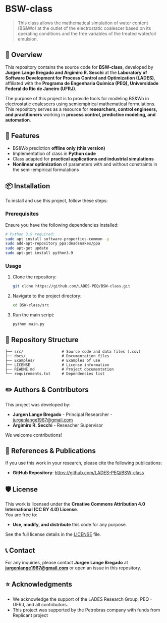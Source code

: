 # BSW-class
> This class allows the mathematical simulation of water content (BS&Wo) at the outlet of the electrostatic coalescer based on its operating conditions and the free variables of the treated water/oil emulsion.

## 📖 Overview
This repository contains the source code for **BSW-class**, developed by **Jurgen Lange Bregado and Argimiro R. Secchi** at the **Laboratory of Software Development for Process Control and Optimization (LADES)**, affiliated with the **Programa de Engenharia Química (PEQ), Universidade Federal do Rio de Janeiro (UFRJ)**.

The purpose of this project is to provide tools for modeling BS&Wo in electrostatic coalescers using semiempirical mathematical formulations. This repository serves as a resource for **researchers, control engineers, and practitioners**  working in **process control, predictive modeling, and automation**.

## 🚀 Features
- BS&Wo prediction **offline only (this version)**
- Implementation of class in **Python code**
- Class adapted for **practical applications and industrial simulations**
- **Nonlinear optimization** of parameters with and without constraints in the semi-empirical formulations

## 📦 Installation
To install and use this project, follow these steps:

### Prerequisites
Ensure you have the following dependencies installed:
```bash
# Python 3.9 required:
sudo apt install software-properties-common -y
sudo add-apt-repository ppa:deadsnakes/ppa
sudo apt-get update
sudo apt-get install python3.9
```

### Usage
1. Clone the repository:
   ```bash
   git clone https://github.com/LADES-PEQ/BSW-class.git
   ```
2. Navigate to the project directory:
   ```bash
   cd BSW-class/src
   ```
3. Run the main script:
   ```bash
   python main.py
   ```


## 📂 Repository Structure
```
├── src/                 # Source code and data files (.csv)
├── docs/                # Documentation files
├── Examples/            # Examples of use
├── LICENSE              # License information
├── README.md            # Project documentation
└── requirements.txt     # Dependencies list
```

## ✏️ Authors & Contributors
This project was developed by:

- **Jurgen Lange Bregado** - Principal Researcher - jurgenlange1967@gmail.com
- **Argimiro R. Secchi**   - Reseacher Supervisor

We welcome contributions!

## 🔬 References & Publications
If you use this work in your research, please cite the following publications:
- **GitHub Repository**: https://github.com/LADES-PEQ/BSW-class

## 🛡 License
This work is licensed under the **Creative Commons Attribution 4.0 International (CC BY 4.0) License**.  
You are free to:
- **Use, modify, and distribute** this code for any purpose.

See the full license details in the [LICENSE](LICENSE) file.

## 📞 Contact
For any inquiries, please contact **Jurgen Lange Bregado** at **jurgenlange1967@gmail.com** or open an issue in this repository.

## ⭐ Acknowledgments
- We acknowledge the support of the LADES Research Group, PEQ - UFRJ, and all contributors.
- This project was supported by the Petrobras company with funds from Replicant project


